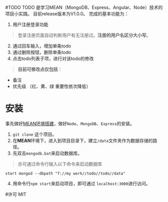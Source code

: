 #TODO
TODO 是学习MEAN（MongoDB、Express、Angular、Node）技术的项目小实践。
目前release版本为V1.0.0。
完成的基本功能为：

1. 用户注册登录功能
> 登录注册页面自动判断用户有无注册过。**注册的用户名区分大小写**。
2. 通过回车输入，增加单条todo
3. 通过删除按钮，删除单条todo
4. 点击todo列表子项，进行对该todo的修改
> **目前可修改点仅包括**：
 - 备注
 - 优先级 （红、黄、绿 重要性依次降低）


# 安装
事先做好[MEAN环境搭建](https://www.zybuluo.com/Tingglelaoo/note/175242)，做好`Node`、`MongoDB`、`Express`的安装。

1. `git clone` 这个项目。
2. 在**MEAN**环境下，进入到项目目录下，建立`/data`文件夹作为数据存储的路径。
3. 先双击`mongodb.bat`来启动数据库。
> 亦可通过命令行输入以下命令来启动数据库
```
start mongod --dbpath "f://my work//todo//todo//data"
```
4. 用命令行`npm start`来启动项目，即可通过 `localhost:3000`进行访问。

#许可
MIT
